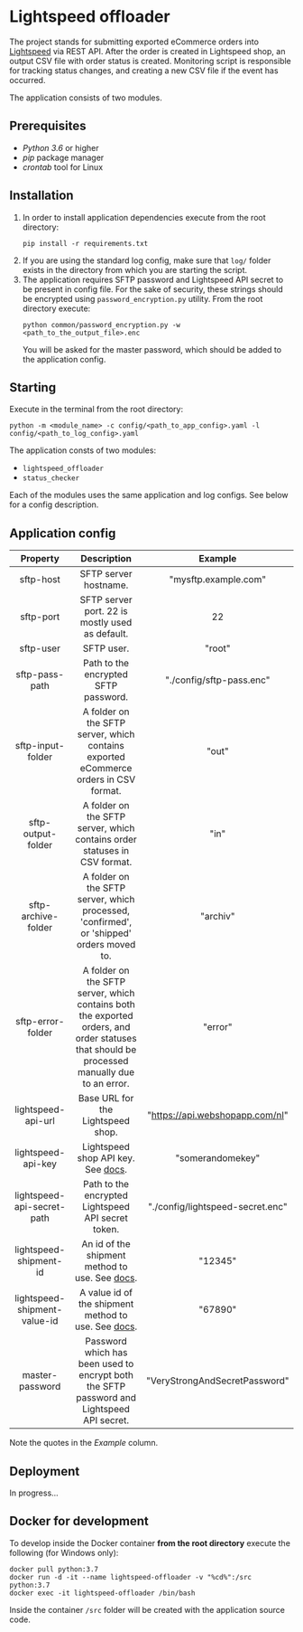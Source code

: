# Lightspeed offloader

The project stands for submitting exported eCommerce orders into [Lightspeed](https://www.lightspeed.com/) via REST API.
After the order is created in Lightspeed shop, an output CSV file with order status is created. 
Monitoring script is responsible for tracking status changes, and creating a new CSV file if the event has occurred.

The application consists of two modules.

## Prerequisites
- *Python 3.6* or higher
- *pip* package manager
- *crontab* tool for Linux

## Installation
1. In order to install application dependencies execute from the root directory:
    ```shell script
    pip install -r requirements.txt
    ``` 
2. If you are using the standard log config, make sure that `log/` folder exists in the directory from which you are 
   starting the script.
3. The application requires SFTP password and Lightspeed API secret to be present in config file. For the sake of security,
    these strings should be encrypted using `password_encryption.py` utility. From the root directory execute:
    ```shell script
    python common/password_encryption.py -w <path_to_the_output_file>.enc
    ```
   You will be asked for the master password, which should be added to the application config. 

## Starting

Execute in the terminal from the root directory:
```shell script
python -m <module_name> -c config/<path_to_app_config>.yaml -l config/<path_to_log_config>.yaml
```

The application consts of two modules:
 - `lightspeed_offloader`
 - `status_checker`
 
Each of the modules uses the same application and log configs. See below for a config description. 

## Application config
|           Property           |                                                                 Description                                                                 |              Example             |
|:----------------------------:|:-------------------------------------------------------------------------------------------------------------------------------------------:|:--------------------------------:|
| sftp-host                    | SFTP server hostname.                                                                                                                       | "mysftp.example.com"             |
| sftp-port                    | SFTP server port. 22 is mostly used as default.                                                                                             | 22                               |
| sftp-user                    | SFTP user.                                                                                                                                  | "root"                           |
| sftp-pass-path               | Path to the encrypted SFTP password.                                                                                                        | "./config/sftp-pass.enc"         |
| sftp-input-folder            | A folder on the SFTP server, which contains exported eCommerce orders in CSV format.                                                        | "out"                            |
| sftp-output-folder           | A folder on the SFTP server, which contains order statuses in CSV format.                                                                   | "in"                             |
| sftp-archive-folder          | A folder on the SFTP server, which processed, 'confirmed', or 'shipped' orders moved to.                                                    | "archiv"                         |
| sftp-error-folder            | A folder on the SFTP server, which contains both the exported orders, and order statuses that should be processed manually due to an error. | "error"                          |
| lightspeed-api-url           | Base URL for the Lightspeed shop.                                                                                                           | "https://api.webshopapp.com/nl"  |
| lightspeed-api-key           | Lightspeed shop API key. See [docs](https://developers.lightspeedhq.com/ecom/introduction/authentication/).                                 | "somerandomekey"                 |
| lightspeed-api-secret-path   | Path to the encrypted Lightspeed API secret token.                                                                                          | "./config/lightspeed-secret.enc" |
| lightspeed-shipment-id       | An id of the shipment method to use. See [docs](https://developers.lightspeedhq.com/ecom/endpoints/shippingmethod/).                        | "12345"                          |
| lightspeed-shipment-value-id | A value id of the shipment method to use. See [docs](https://developers.lightspeedhq.com/ecom/endpoints/shippingmethodvalue/).              | "67890"                          |
| master-password              | Password which has been used to encrypt both the SFTP password and Lightspeed API secret.                                                   | "VeryStrongAndSecretPassword"    |

Note the quotes in the *Example* column.

## Deployment
In progress...

## Docker for development
To develop inside the Docker container **from the root directory** execute the following (for Windows only):
```shell script
docker pull python:3.7
docker run -d -it --name lightspeed-offloader -v "%cd%":/src python:3.7 
docker exec -it lightspeed-offloader /bin/bash
```
Inside the container `/src` folder will be created with the application source code.
